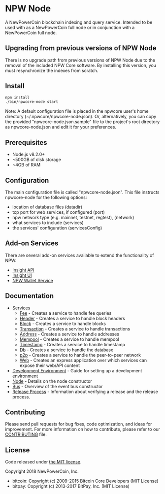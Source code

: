 NPW Node
============

A NewPowerCoin blockchain indexing and query service. Intended to be used with as a NewPowerCoin full node or in conjunction with a NewPowerCoin full node.

## Upgrading from previous versions of NPW Node

There is no upgrade path from previous versions of NPW Node due to the removal of the included NPW Core software. By installing this version, you must resynchronize the indexes from scratch.

## Install

```bash
npm install
./bin/npwcore-node start
```

Note: A default configuration file is placed in the npwcore user's home directory (~/.npwcore/npwcore-node.json). Or, alternatively, you can copy the provided "npwcore-node.json.sample" file to the project's root directory as npwcore-node.json and edit it for your preferences.

## Prerequisites

- Node.js v8.2.0+
- ~500GB of disk storage
- ~4GB of RAM

## Configuration

The main configuration file is called "npwcore-node.json". This file instructs npwcore-node for the following options:

- location of database files (datadir)
- tcp port for web services, if configured (port)
- npw network type (e.g. mainnet, testnet, regtest), (network)
- what services to include (services)
- the services' configuration (servicesConfig)

## Add-on Services

There are several add-on services available to extend the functionality of NPW:

- [Insight API](https://github.com/npw-project/insight-api)
- [Insight UI](https://github.com/npw-project/insight-ui)
- [NPW Wallet Service](https://github.com/npw-project/npwcore-wallet-service)

## Documentation

- [Services](docs/services.md)
  - [Fee](docs/services/fee.md) - Creates a service to handle fee queries
  - [Header](docs/services/header.md) - Creates a service to handle block headers
  - [Block](docs/services/block.md) - Creates a service to handle blocks
  - [Transaction](docs/services/transaction.md) - Creates a service to handle transactions
  - [Address](docs/services/address.md) - Creates a service to handle addresses
  - [Mempool](docs/services/mempool.md) - Creates a service to handle mempool
  - [Timestamp](docs/services/timestamp.md) - Creates a service to handle timestamp
  - [Db](docs/services/db.md) - Creates a service to handle the database
  - [p2p](docs/services/p2p.md) - Creates a service to handle the peer-to-peer network
  - [Web](docs/services/web.md) - Creates an express application over which services can expose their web/API content
- [Development Environment](docs/development.md) - Guide for setting up a development environment
- [Node](docs/node.md) - Details on the node constructor
- [Bus](docs/bus.md) - Overview of the event bus constructor
- [Release Process](docs/release.md) - Information about verifying a release and the release process.

## Contributing

Please send pull requests for bug fixes, code optimization, and ideas for improvement. For more information on how to contribute, please refer to our [CONTRIBUTING](https://github.com/npw-project/npwcore-lib/blob/master/CONTRIBUTING.md) file.

## License

Code released under [the MIT license](https://github.com/npw-project/npwcore-node/blob/master/LICENSE).

Copyright 2018 NewPowerCoin, Inc.

- bitcoin: Copyright (c) 2009-2015 Bitcoin Core Developers (MIT License)
- bitpay: Copyright (c) 2013-2017 BitPay, Inc. (MIT License)
